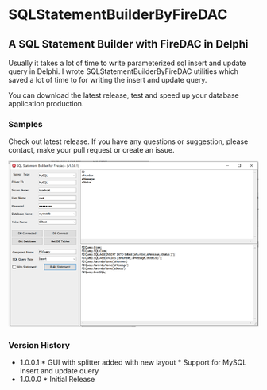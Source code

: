 # SQLStatementBuilderByFireDAC
## A SQL Statement Builder with FireDAC in Delphi

Usually it takes a lot of time to write parameterized sql insert and update query in Delphi. I wrote SQLStatementBuilderByFireDAC utilities which saved a lot of time to  for writing the insert and update query.

You can download the latest release, test and speed up your database application production.

### Samples
Check out latest release. If you have any questions or suggestion, please contact, make your pull request or create an issue.

<img src="images/SampleImg1001.png">

### Version History
* 1.0.0.1
        * GUI with splitter added with new layout
        * Support for MySQL insert and update query
* 1.0.0.0
        * Initial Release
